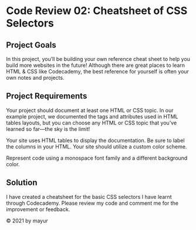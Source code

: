 <h1>Code Review 02: Cheatsheet of CSS Selectors</h1>

<h2>Project Goals</h2>
<p>In this project, you’ll be building your own reference cheat sheet to help you build more websites in the future! Although there are great places to learn HTML & CSS like Codecademy, the best reference for yourself is often your own notes and projects.</p>

<h2>Project Requirements</h2>
<p>Your project should document at least one HTML or CSS topic. In our example project, we documented the tags and attributes used in HTML tables layouts, but you can choose any HTML or CSS topic that you’ve learned so far—the sky is the limit!</p>

<p>Your site uses HTML tables to display the documentation. Be sure to label the columns in your HTML. Your site should utilize a custom color scheme.</p>

<p>Represent code using a monospace font family and a different background color.</p>

<h2>Solution</h2>
<p>I have created a cheatsheet for the basic CSS selectors I have learnt through Codecademy. Please review my code and comment me for the improvement or feedback.</p>

<footer>
    <p>&copy 2021 by mayur</p>
</footer>